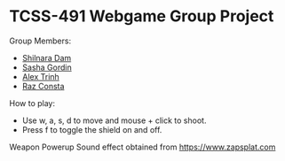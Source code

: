 # TCSS-491 Webgame Group Project
Group Members:
  * [Shilnara Dam](https://github.com/sdam53)
  * [Sasha Gordin](https://github.com/SashaGordin)
  * [Alex Trinh](https://github.com/HTrinh43)
  * [Raz Consta](https://github.com/RazConsta)

How to play:
 * Use w, a, s, d to move and mouse + click to shoot.
 * Press f to toggle the shield on and off.

Weapon Powerup Sound effect obtained from https://www.zapsplat.com
